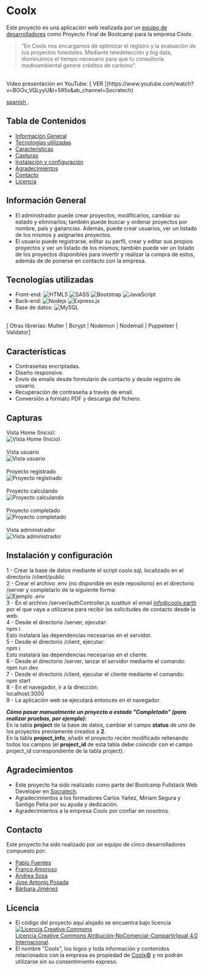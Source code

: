 # Coolx
Este proyecto es una aplicación web realizada por un [equipo de desarrolladores](#contacto) como Proyecto Final de Bootcamp para la empresa Coolx.<br/>
 >"En Coolx nos encargamos de optimizar el  registro y la evaluación de tus proyectos forestales. Mediante teledetección y big data, disminuimos el tiempo necesario para que tu consultoría medioambiental genere créditos de carbono".
<br/>
Vídeo presentación en YouTube: [ VER ](https://www.youtube.com/watch?v=BGOv_VQLyyU&t=595s&ab_channel=Socratech)

[ spanish ](https://youtu.be/kVVbpfFj-yU).
## Tabla de Contenidos
* [Información General](#informacion-general)
* [Tecnologías utilizadas](#tecnologías-utilizadas)
* [Características](#características)
* [Capturas](#capturas)
* [Instalación y configuración](#instalación-y-configuración)
* [Agradecimientos](#agradecimientos)
* [Contacto](#contacto)
* [Licencia](#licencia)


## Información General
- El administrador puede crear proyectos, modificarlos, cambiar su estado y eliminarlos; también puede buscar y ordenar proyectos por nombre, país y ganancias. Además, puede crear usuarios, ver un listado de los mismos y asignarles proyectos.
- El usuario puede registrarse, editar su perfil, crear y editar sus propios proyectos y ver un listado de los mismos; también puede ver un listado de los proyectos disponibles para invertir y realizar la compra de estos, además de de ponerse en contacto con la empresa.


## Tecnologías utilizadas
- Front-end: ![HTML5](https://img.shields.io/badge/-HTML5-E34F26?style=flat-square&logo=html5&logoColor=white)
![SASS](https://img.shields.io/badge/SASS-hotpink.svg?style=for-the-badge&logo=SASS&logoColor=white)
![Bootstrap](https://img.shields.io/badge/-Bootstrap-563D7C?style=flat-square&logo=bootstrap)
![JavaScript](https://img.shields.io/badge/-JavaScript-black?style=flat-square&logo=javascript)
- Back-end: ![Nodejs](https://img.shields.io/badge/-Nodejs-black?style=flat-square&logo=Node.js)
![Express.js](https://img.shields.io/badge/express.js-%23404d59.svg?style=for-the-badge&logo=express&logoColor=%2361DAFB)
- Base de datos: ![MySQL](https://img.shields.io/badge/-MySQL-black?style=flat-square&logo=mysql)
<br/>
[  Otras librerías:  Multer  |  Bcrypt  |  Nodemon  |  Nodemail  |  Puppeteer  |  Validator]


## Características
- Contraseñas encriptadas.
- Diseño responsive.
- Envío de emails desde formulario de contacto y desde registro de usuario.
- Recuperación de contraseña a través de email.
- Conversión a formato PDF y descarga del fichero.


## Capturas
Vista Home (Inicio):
<br/>
![Vista Home (Inicio)](https://github.com/reposocratech/Coolx/blob/master/screenshots/home.png)
<br/>
<br/>
Vista usuario
<br/>
![Vista usuario](https://github.com/reposocratech/Coolx/blob/master/screenshots/user_view.png)
<br/>
<br/>
Proyecto registrado
<br/>
![Proyecto registrado](https://github.com/reposocratech/Coolx/blob/master/screenshots/registered_project.png)
<br/>
<br/>
Proyecto calculando
<br/>
![Proyecto calculando](https://github.com/reposocratech/Coolx/blob/master/screenshots/calculate_project.png)
<br/>
<br/>
Proyecto completado
<br/>
![Proyecto completado](https://github.com/reposocratech/Coolx/blob/master/screenshots/completed_project.png)
<br/>
<br/>
Vista administrador
<br/>
![Vista administrador](https://github.com/reposocratech/Coolx/blob/master/screenshots/admin_view.png)


## Instalación y configuración
1 - Crear la base de datos mediante el script coolx.sql, localizado en el directorio /client/public
<br/>
2 - Crear el archivo .env (no disponible en este repositorio) en el directorio /server y completarlo de la siguiente forma:
<br/>
![Ejemplo .env](https://github.com/Frankovg/proyecto_final_socratech/blob/master/ENV.png)
<br/>
3 - En el archivo /server/authController.js sustituir el email info@coolx.earth por el que vaya a utilizarse para recibir las solicitudes de contacto desde la web.
<br/>
4 - Desde el directorio /server, ejecutar: <br/>
   npm i
<br/>
Esto instalará las dependencias necesarias en el servidor.
<br/>
5 - Desde el directorio /client, ejecutar:<br/>
   npm i
<br/>
Esto instalará las dependencias necesarias en el cliente.
<br/>
6 - Desde el directorio /server, lanzar el servidor mediante el comando:<br/>
   npm run dev
<br/>
7 - Desde el directorio /client, ejecutar el cliente mediante el comando:<br/>
      npm start
<br/>
8 - En el navegador, ir a la dirección: <br/>
   localhost:3000
<br/>
9 - La aplicación web se ejecutará entonces en el navegador.
<br/>

***Cómo pasar manualmente un proyecto a estado "**Completado**" (para realizar pruebas, por ejemplo):***<br/>
En la tabla **project** de la base de datos, cambiar el campo **status** de uno de los proyectos previamente creados a **2**.<br/>
En la tabla **project_info**, añadir el proyecto recién modificado rellenando todos los campos (el **project_id** de esta tabla debe coincidir con el campo project_id correspondiente de la tabla project).<br/>


## Agradecimientos
- Este proyecto ha sido realizado como parte del Bootcamp Fullstack Web Developer en [Socratech](https://socratech.es/).
- Agradecimientos a los formadores Carlos Yañez, Miriam Segura y Santigo Peña por su ayuda y dedicación.
- Agradecimientos a la empresa Coolx por confiar en nosotros.


## Contacto
Este proyecto ha sido realizado por un equipo de cinco desarrolladores compuesto por:
- [Pablo Fuentes](https://www.linkedin.com/in/pablo-fuentes-quirosa/)
- [Franco Amoroso](https://www.linkedin.com/in/francoamoroso/)
- [Andrea Sosa](https://www.linkedin.com/in/andrea-sosamolina/)
- [Jose Antonio Posada](https://www.linkedin.com/in/jose-antonio-posada/)
- [Bárbara Jiménez](https://www.linkedin.com/in/barbarajg/)

## Licencia
- El código del proyecto aquí alojado se encuentra bajo licencia <a rel="license" href="http://creativecommons.org/licenses/by-nc-sa/4.0/"><img alt="Licencia Creative Commons" style="border-width:0" src="https://i.creativecommons.org/l/by-nc-sa/4.0/88x31.png" /></a><br /> <a rel="license" href="http://creativecommons.org/licenses/by-nc-sa/4.0/">Licencia Creative Commons Atribución-NoComercial-CompartirIgual 4.0 Internacional</a>.
- El nombre "Coolx", los logos y toda información y contenidos relacionados con la empresa es propiedad de [Coolx©](https://coolx.earth/) y no podrán utilizarse sin su consentimiento expreso.
